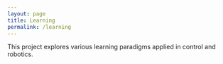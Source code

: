 ```yaml
---
layout: page
title: Learning
permalink: /learning
---
```


This project explores various learning paradigms applied in control and robotics.
